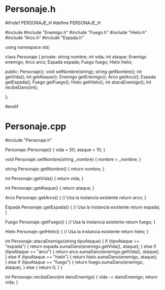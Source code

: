 # Personaje.h
#ifndef PERSONAJE_H
#define PERSONAJE_H

#include<iostream>
#include "Enemigo.h"
#include "Fuego.h"
#include "Hielo.h"
#include "Arco.h"
#include "Espada.h"

using namespace std;

class Personaje
{
  private:
    string nombre;
    int vida;
    int ataque;
    Enemigo enemigo;
    Arco arco;
    Espada espada;
    Fuego fuego;
    Hielo hielo;

  public:
    Personaje();
    void setNombre(string);
    string getNombre();
    int getVida();
    int getAtaque();
    Enemigo getEnemigo();
    Arco getArco();
    Espada getEspada();
    Fuego getFuego();
    Hielo getHielo();
    int atacaEnemigo();
    int recibeDano(int);
  
};

#endif
# Personaje.cpp
#include "Personaje.h"

Personaje::Personaje()
{
    vida = 50;
    ataque = 10;
}

void Personaje::setNombre(string _nombre)
{
    nombre = _nombre;
}

string Personaje::getNombre()
{
    return nombre;
}

int Personaje::getVida()
{
    return vida;
}

int Personaje::getAtaque()
{
    return ataque;
}

Arco Personaje::getArco()
{
    // Usa la instancia existente
    return arco;
}

Espada Personaje::getEspada()
{
    // Usa la instancia existente
    return espada;
}

Fuego Personaje::getFuego()
{
    // Usa la instancia existente
    return fuego;
}

Hielo Personaje::getHielo()
{
    // Usa la instancia existente
    return hielo;
}

int Personaje::atacaEnemigo(string tipoAtaque)
{
    if (tipoAtaque == "espada")
    {
        return espada.sumaDano(enemigo.getVida(), ataque);
    }
    else if (tipoAtaque == "arco")
    {
        return arco.sumaDano(enemigo.getVida(), ataque);
    }
    else if (tipoAtaque == "hielo")
    {
        return hielo.sumaDano(enemigo, ataque);
    }
    else if (tipoAtaque == "fuego")
    {
        return fuego.sumaDano(enemigo, ataque);
    }
    else
    {
        return 0;
    }
}

int Personaje::recibeDano(int danoEnemigo)
{
    vida -= danoEnemigo;
    return vida;
}
